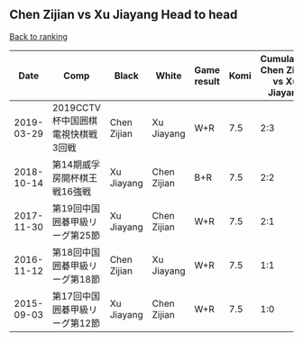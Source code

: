 ## Chen Zijian vs Xu Jiayang Head to head

[Back to ranking](../../index.md)




| **Date** | **Comp** | **Black** | **White** | **Game result** | **Komi** | **Cumulative Chen Zijian vs Xu Jiayang** | **Chen Zijian streak** | **Xu Jiayang streak** | 
| --- | --- | --- | --- | --- | --- | --- | --- | --- |
| 2019-03-29 | 2019CCTV杯中国囲棋電視快棋戦3回戦 | Chen Zijian | Xu Jiayang | W+R | 7.5 | 2:3 | 0 | 2 | 
| 2018-10-14 | 第14期威孚房開杯棋王戦16強戦 | Xu Jiayang | Chen Zijian | B+R | 7.5 | 2:2 | 0 | 1 | 
| 2017-11-30 | 第19回中国囲碁甲級リーグ第25節 | Xu Jiayang | Chen Zijian | W+R | 7.5 | 2:1 | 1 | 0 | 
| 2016-11-12 | 第18回中国囲碁甲級リーグ第18節 | Chen Zijian | Xu Jiayang | W+R | 7.5 | 1:1 | 0 | 1 | 
| 2015-09-03 | 第17回中国囲碁甲級リーグ第12節 | Xu Jiayang | Chen Zijian | W+R | 7.5 | 1:0 | 1 | 0 |




